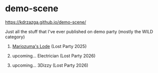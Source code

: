 # demo-scene

https://kdrzazga.github.io/demo-scene/

Just all the stuff that I've ever published on demo party (mostly the WILD category)

1. <a href="https://kdrzazga.github.io/demo-scene/mariozuma-lode/index.html">Mariozuma's Lode</a> (Lost Party 2025)

2. upcoming... Electrician (Lost Party 2026) 

3. upcoming... 3Dizzy (Lost Party 2026)
